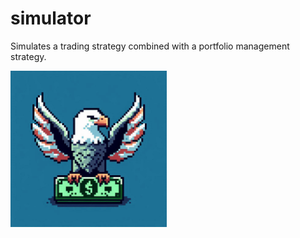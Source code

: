 # simulator
Simulates a trading strategy combined with a portfolio management strategy.

<img src="https://github.com/smartswap-org/simulator/blob/74493bf848cdb234507e7518d06b5dd75421079b/assets/simulator-logo.jpeg" width="250" height="250">
